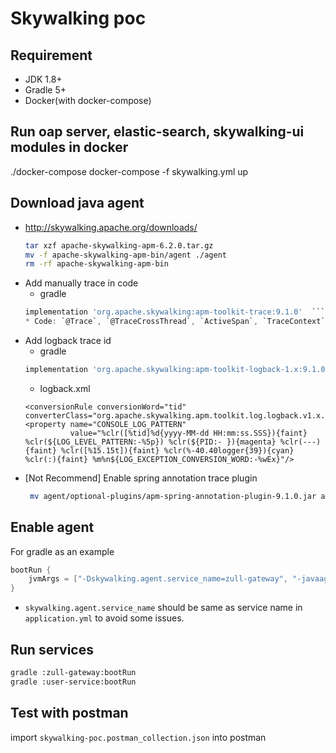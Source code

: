 # Skywalking poc
## Requirement
* JDK 1.8+
* Gradle 5+
* Docker(with docker-compose)

## Run oap server, elastic-search, skywalking-ui modules in  docker
./docker-compose docker-compose -f skywalking.yml up

## Download java agent
* http://skywalking.apache.org/downloads/
    ```bash
    tar xzf apache-skywalking-apm-6.2.0.tar.gz 
    mv -f apache-skywalking-apm-bin/agent ./agent
    rm -rf apache-skywalking-apm-bin
    ```
* Add manually trace in code
	* gradle
	```gradle
 	implementation 'org.apache.skywalking:apm-toolkit-trace:9.1.0'	```
	* Code: `@Trace`, `@TraceCrossThread`, `ActiveSpan`, `TraceContext`
* Add logback trace id
	* gradle
	```gradle
	implementation 'org.apache.skywalking:apm-toolkit-logback-1.x:9.1.0'
	```
	* logback.xml
	```logback
	<conversionRule conversionWord="tid" converterClass="org.apache.skywalking.apm.toolkit.log.logback.v1.x.LogbackPatternConverter"/>
    <property name="CONSOLE_LOG_PATTERN"
              value="%clr([%tid]%d{yyyy-MM-dd HH:mm:ss.SSS}){faint} %clr(${LOG_LEVEL_PATTERN:-%5p}) %clr(${PID:- }){magenta} %clr(---){faint} %clr([%15.15t]){faint} %clr(%-40.40logger{39}){cyan} %clr(:){faint} %m%n${LOG_EXCEPTION_CONVERSION_WORD:-%wEx}"/>
	```
* [Not Recommend] Enable spring annotation trace plugin
    ```bash
     mv agent/optional-plugins/apm-spring-annotation-plugin-9.1.0.jar agent/plugins/
    ```
	
## Enable agent
For gradle as an example
```gradle
bootRun {
	jvmArgs = ["-Dskywalking.agent.service_name=zull-gateway", "-javaagent:$projectDir/skywalking-agent/skywalking-agent.jar"]
}
```
* `skywalking.agent.service_name` should be same as service name in `application.yml` to avoid some issues.

## Run services
```bash
gradle :zull-gateway:bootRun
gradle :user-service:bootRun
```

## Test with postman
import `skywalking-poc.postman_collection.json` into postman

